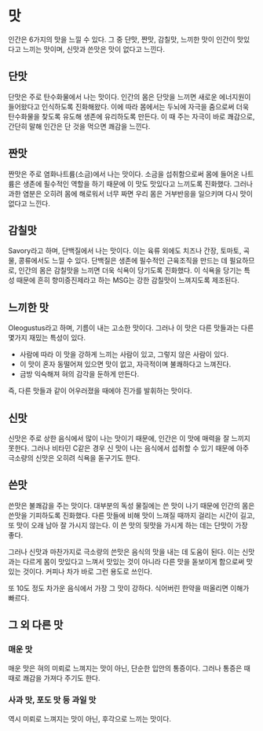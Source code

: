 # 맛

인간은 6가지의 맛을 느낄 수 있다.
그 중 단맛, 짠맛, 감칠맛, 느끼한 맛이 인간이 맛있다고 느끼는 맛이며, 신맛과 쓴맛은 맛이 없다고 느낀다.

## 단맛

단맛은 주로 탄수화물에서 나는 맛이다. 인간의 몸은 단맛을 느끼면 새로운 에너지원이 들어왔다고 인식하도록 진화해왔다.
이에 따라 몸에서는 두뇌에 자극을 줌으로써 더욱 탄수화물을 찾도록 유도해 생존에 유리하도록 만든다.
이 때 주는 자극이 바로 쾌감으로, 간단히 말해 인간은 단 것을 먹으면 쾌감을 느낀다. 

## 짠맛

짠맛은 주로 염화나트륨(소금)에서 나는 맛이다.
소금을 섭취함으로써 몸에 들어온 나트륨은 생존에 필수적인 역할을 하기 때문에 이 맛도 맛있다고 느끼도록 진화했다.
그러나 과한 염분은 오히려 몸에 해로워서 너무 짜면 우리 몸은 거부반응을 일으키며 다시 맛이 없다고 느낀다.

## 감칠맛

Savory라고 하며, 단백질에서 나는 맛이다. 이는 육류 외에도 치즈나 간장, 토마토, 곡물, 콩류에서도 느낄 수 있다.
단백질은 생존에 필수적인 근육조직을 만드는 데 필요하므로, 인간의 몸은 감칠맛을 느끼면 더욱 식욕이 당기도록 진화했다.
이 식욕을 당기는 특성 때문에 흔히 향미증진제라고 하는 MSG는 강한 감칠맛이 느껴지도록 제조된다.

## 느끼한 맛

Oleogustus라고 하며, 기름이 내는 고소한 맛이다. 그러나 이 맛은 다른 맛들과는 다른 몇가지 재밌는 특성이 있다.
- 사람에 따라 이 맛을 강하게 느끼는 사람이 있고, 그렇지 않은 사람이 있다.
- 이 맛이 혼자 동떨어져 있으면 맛이 없고, 자극적이며 불쾌하다고 느껴진다.
- 금방 익숙해져 혀의 감각을 둔하게 만든다.

즉, 다른 맛들과 같이 어우러졌을 때에야 진가를 발휘하는 맛이다.

## 신맛

신맛은 주로 상한 음식에서 많이 나는 맛이기 때문에, 인간은 이 맛에 매력을 잘 느끼지 못한다.
그러나 비타민 C같은 경우 신 맛이 나는 음식에서 섭취할 수 있기 때문에 아주 극소량의 신맛은 오히려 식욕을 돋구기도 한다.

## 쓴맛

쓴맛은 불쾌감을 주는 맛이다. 대부분의 독성 물질에는 쓴 맛이 나기 때문에 인간의 몸은 쓴맛을 기피하도록 진화했다.
다른 맛들에 비해 맛이 느껴질 때까지 걸리는 시간이 길고, 또 맛이 오래 남아 잘 가시지 않는다.
이 쓴 맛의 뒷맛을 가시게 하는 데는 단맛이 가장 좋다.

그러나 신맛과 마찬가지로 극소량의 쓴맛은 음식의 맛을 내는 데 도움이 된다.
이는 신맛과는 다르게 몸이 맛있다고 느껴서 맛있는 것이 아니라 다른 맛을 돋보이게 함으로써 맛있는 것이다.
커피나 차가 바로 그런 용도로 쓰인다.

또 10도 정도 차가운 음식에서 가장 그 맛이 강하다. 식어버린 한약을 떠올리면 이해가 빠르다.

## 그 외 다른 맛

### 매운 맛

매운 맛은 혀의 미뢰로 느껴지는 맛이 아닌, 단순한 입안의 통증이다. 그러나 통증은 때때로 쾌감을 가져다 주기도 한다.

### 사과 맛, 포도 맛 등 과일 맛

역시 미뢰로 느껴지는 맛이 아닌, 후각으로 느끼는 맛이다.
